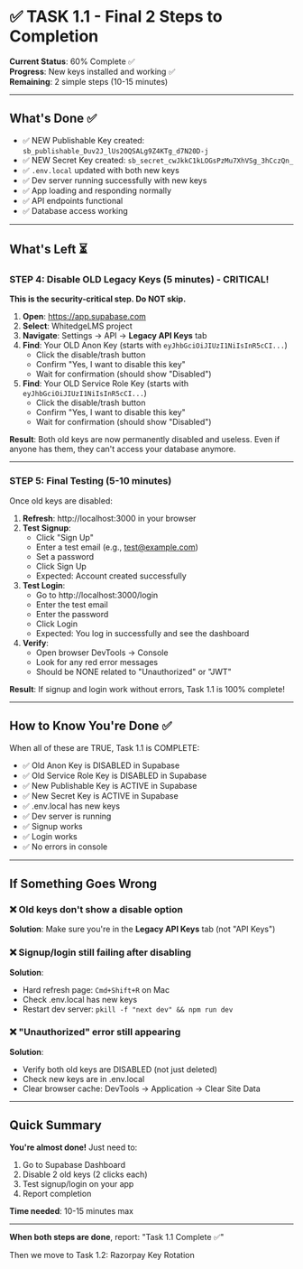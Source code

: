 # ✅ TASK 1.1 - Final 2 Steps to Completion

**Current Status**: 60% Complete ✅  
**Progress**: New keys installed and working ✅  
**Remaining**: 2 simple steps (10-15 minutes)

---

## What's Done ✅

- ✅ NEW Publishable Key created: `sb_publishable_Duv2J_lUs2OQSALg9Z4KTg_d7N20D-j`
- ✅ NEW Secret Key created: `sb_secret_cwJkkC1kLOGsPzMu7XhVSg_3hCczQn_`
- ✅ `.env.local` updated with both new keys
- ✅ Dev server running successfully with new keys
- ✅ App loading and responding normally
- ✅ API endpoints functional
- ✅ Database access working

---

## What's Left ⏳

### STEP 4: Disable OLD Legacy Keys (5 minutes) - CRITICAL!

**This is the security-critical step. Do NOT skip.**

1. **Open**: https://app.supabase.com
2. **Select**: WhitedgeLMS project
3. **Navigate**: Settings → API → **Legacy API Keys** tab
4. **Find**: Your OLD Anon Key (starts with `eyJhbGciOiJIUzI1NiIsInR5cCI...`)
   - Click the disable/trash button
   - Confirm "Yes, I want to disable this key"
   - Wait for confirmation (should show "Disabled")
5. **Find**: Your OLD Service Role Key (starts with `eyJhbGciOiJIUzI1NiIsInR5cCI...`)
   - Click the disable/trash button
   - Confirm "Yes, I want to disable this key"
   - Wait for confirmation (should show "Disabled")

**Result**: Both old keys are now permanently disabled and useless. Even if anyone has them, they can't access your database anymore.

---

### STEP 5: Final Testing (5-10 minutes)

Once old keys are disabled:

1. **Refresh**: http://localhost:3000 in your browser
2. **Test Signup**:
   - Click "Sign Up"
   - Enter a test email (e.g., test@example.com)
   - Set a password
   - Click Sign Up
   - Expected: Account created successfully
3. **Test Login**:
   - Go to http://localhost:3000/login
   - Enter the test email
   - Enter the password
   - Click Login
   - Expected: You log in successfully and see the dashboard
4. **Verify**:
   - Open browser DevTools → Console
   - Look for any red error messages
   - Should be NONE related to "Unauthorized" or "JWT"

**Result**: If signup and login work without errors, Task 1.1 is 100% complete!

---

## How to Know You're Done ✅

When all of these are TRUE, Task 1.1 is COMPLETE:

- ✅ Old Anon Key is DISABLED in Supabase
- ✅ Old Service Role Key is DISABLED in Supabase
- ✅ New Publishable Key is ACTIVE in Supabase
- ✅ New Secret Key is ACTIVE in Supabase
- ✅ .env.local has new keys
- ✅ Dev server is running
- ✅ Signup works
- ✅ Login works
- ✅ No errors in console

---

## If Something Goes Wrong

### ❌ Old keys don't show a disable option
**Solution**: Make sure you're in the **Legacy API Keys** tab (not "API Keys")

### ❌ Signup/login still failing after disabling
**Solution**: 
- Hard refresh page: `Cmd+Shift+R` on Mac
- Check .env.local has new keys
- Restart dev server: `pkill -f "next dev" && npm run dev`

### ❌ "Unauthorized" error still appearing
**Solution**:
- Verify both old keys are DISABLED (not just deleted)
- Check new keys are in .env.local
- Clear browser cache: DevTools → Application → Clear Site Data

---

## Quick Summary

**You're almost done!** Just need to:

1. Go to Supabase Dashboard
2. Disable 2 old keys (2 clicks each)
3. Test signup/login on your app
4. Report completion

**Time needed**: 10-15 minutes max

---

**When both steps are done**, report: "Task 1.1 Complete ✅"

Then we move to Task 1.2: Razorpay Key Rotation
